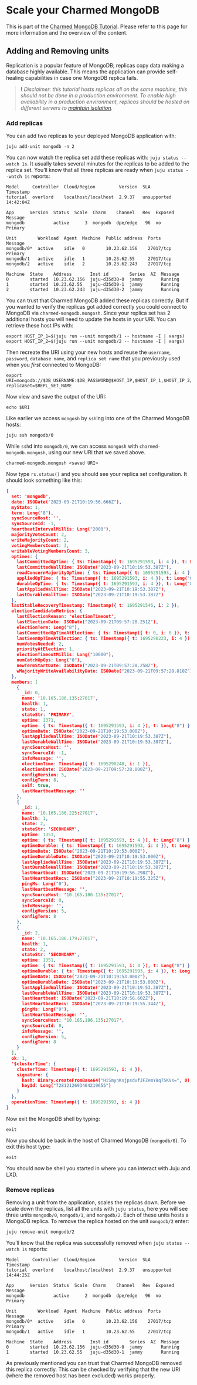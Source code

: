 # Scale your Charmed MongoDB

This is part of the [Charmed MongoDB Tutorial](/t/charmed-mongodb-tutorial/8061). Please refer to this page for more information and the overview of the content. 

## Adding and Removing units

Replication is a popular feature of MongoDB; replicas copy data making a database highly available. This means the application can provide self-healing capabilities in case one MongoDB replica fails. 

> **!** *Disclaimer: this tutorial hosts replicas all on the same machine, this should not be done in a production environment. To enable high availability in a production environment, replicas should be hosted on different servers to [maintain isolation](https://canonical.com/blog/database-high-availability).*


### Add replicas
You can add two replicas to your deployed MongoDB application with:
```shell
juju add-unit mongodb -n 2
```

You can now watch the replica set add these replicas with: `juju status --watch 1s`. It usually takes several minutes for the replicas to be added to the replica set. You’ll know that all three replicas are ready when `juju status --watch 1s` reports:
```
Model     Controller  Cloud/Region         Version  SLA          Timestamp
tutorial  overlord    localhost/localhost  2.9.37   unsupported  14:42:04Z

App      Version  Status  Scale  Charm    Channel   Rev  Exposed  Message
mongodb           active      3  mongodb  dpe/edge   96  no       Primary

Unit        Workload  Agent  Machine  Public address  Ports      Message
mongodb/0*  active    idle   0        10.23.62.156    27017/tcp  Primary
mongodb/1   active    idle   1        10.23.62.55     27017/tcp
mongodb/2   active    idle   2        10.23.62.243    27017/tcp

Machine  State    Address       Inst id        Series  AZ  Message
0        started  10.23.62.156  juju-d35d30-0  jammy       Running
1        started  10.23.62.55   juju-d35d30-1  jammy       Running
2        started  10.23.62.243  juju-d35d30-2  jammy       Running
```

You can trust that Charmed MongoDB added these replicas correctly. But if you wanted to verify the replicas got added correctly you could connect to MongoDB via `charmed-mongodb.mongosh`. Since your replica set has 2 additional hosts you will need to update the hosts in your URI. You can retrieve these host IPs with:
```shell
export HOST_IP_1=$(juju run --unit mongodb/1 -- hostname -I | xargs)
export HOST_IP_2=$(juju run --unit mongodb/2 -- hostname -I | xargs)
```

Then recreate the URI using your new hosts and reuse the `username`, `password`, `database name`, and `replica set name` that you previously used when you *first* connected to MongoDB:
```shell
export URI=mongodb://$DB_USERNAME:$DB_PASSWORD@$HOST_IP,$HOST_IP_1,$HOST_IP_2/$DB_NAME?replicaSet=$REPL_SET_NAME
```

Now view and save the output of the URI:
```shell
echo $URI
```

Like earlier we access `mongosh` by `ssh`ing into one of the Charmed MongoDB hosts:
```shell
juju ssh mongodb/0
```

While `ssh`d into `mongodb/0`, we can access `mongosh` with `charmed-mongodb.mongosh`, using our new URI that we saved above.
```shell
charmed-mongodb.mongosh <saved URI>
```

Now type `rs.status()` and you should see your replica set configuration. It should look something like this:
```json
{
  set: 'mongodb',
  date: ISODate("2023-09-21T10:19:56.666Z"),
  myState: 1,
  term: Long("8"),
  syncSourceHost: '',
  syncSourceId: -1,
  heartbeatIntervalMillis: Long("2000"),
  majorityVoteCount: 2,
  writeMajorityCount: 2,
  votingMembersCount: 3,
  writableVotingMembersCount: 3,
  optimes: {
    lastCommittedOpTime: { ts: Timestamp({ t: 1695291593, i: 4 }), t: Long("8") },
    lastCommittedWallTime: ISODate("2023-09-21T10:19:53.387Z"),
    readConcernMajorityOpTime: { ts: Timestamp({ t: 1695291593, i: 4 }), t: Long("8") },
    appliedOpTime: { ts: Timestamp({ t: 1695291593, i: 4 }), t: Long("8") },
    durableOpTime: { ts: Timestamp({ t: 1695291593, i: 4 }), t: Long("8") },
    lastAppliedWallTime: ISODate("2023-09-21T10:19:53.387Z"),
    lastDurableWallTime: ISODate("2023-09-21T10:19:53.387Z")
  },
  lastStableRecoveryTimestamp: Timestamp({ t: 1695291546, i: 2 }),
  electionCandidateMetrics: {
    lastElectionReason: 'electionTimeout',
    lastElectionDate: ISODate("2023-09-21T09:57:28.251Z"),
    electionTerm: Long("8"),
    lastCommittedOpTimeAtElection: { ts: Timestamp({ t: 0, i: 0 }), t: Long("-1") },
    lastSeenOpTimeAtElection: { ts: Timestamp({ t: 1695290223, i: 4 }), t: Long("7") },
    numVotesNeeded: 2,
    priorityAtElection: 1,
    electionTimeoutMillis: Long("10000"),
    numCatchUpOps: Long("0"),
    newTermStartDate: ISODate("2023-09-21T09:57:28.258Z"),
    wMajorityWriteAvailabilityDate: ISODate("2023-09-21T09:57:28.810Z")
  },
  members: [
    {
      _id: 0,
      name: '10.165.186.135:27017',
      health: 1,
      state: 1,
      stateStr: 'PRIMARY',
      uptime: 1371,
      optime: { ts: Timestamp({ t: 1695291593, i: 4 }), t: Long("8") },
      optimeDate: ISODate("2023-09-21T10:19:53.000Z"),
      lastAppliedWallTime: ISODate("2023-09-21T10:19:53.387Z"),
      lastDurableWallTime: ISODate("2023-09-21T10:19:53.387Z"),
      syncSourceHost: '',
      syncSourceId: -1,
      infoMessage: '',
      electionTime: Timestamp({ t: 1695290248, i: 1 }),
      electionDate: ISODate("2023-09-21T09:57:28.000Z"),
      configVersion: 5,
      configTerm: 8,
      self: true,
      lastHeartbeatMessage: ''
    },
    {
      _id: 1,
      name: '10.165.186.225:27017',
      health: 1,
      state: 2,
      stateStr: 'SECONDARY',
      uptime: 1351,
      optime: { ts: Timestamp({ t: 1695291593, i: 4 }), t: Long("8") },
      optimeDurable: { ts: Timestamp({ t: 1695291593, i: 4 }), t: Long("8") },
      optimeDate: ISODate("2023-09-21T10:19:53.000Z"),
      optimeDurableDate: ISODate("2023-09-21T10:19:53.000Z"),
      lastAppliedWallTime: ISODate("2023-09-21T10:19:53.387Z"),
      lastDurableWallTime: ISODate("2023-09-21T10:19:53.387Z"),
      lastHeartbeat: ISODate("2023-09-21T10:19:56.298Z"),
      lastHeartbeatRecv: ISODate("2023-09-21T10:19:55.325Z"),
      pingMs: Long("0"),
      lastHeartbeatMessage: '',
      syncSourceHost: '10.165.186.135:27017',
      syncSourceId: 0,
      infoMessage: '',
      configVersion: 5,
      configTerm: 8
    },
    {
      _id: 2,
      name: '10.165.186.179:27017',
      health: 1,
      state: 2,
      stateStr: 'SECONDARY',
      uptime: 1351,
      optime: { ts: Timestamp({ t: 1695291593, i: 4 }), t: Long("8") },
      optimeDurable: { ts: Timestamp({ t: 1695291593, i: 4 }), t: Long("8") },
      optimeDate: ISODate("2023-09-21T10:19:53.000Z"),
      optimeDurableDate: ISODate("2023-09-21T10:19:53.000Z"),
      lastAppliedWallTime: ISODate("2023-09-21T10:19:53.387Z"),
      lastDurableWallTime: ISODate("2023-09-21T10:19:53.387Z"),
      lastHeartbeat: ISODate("2023-09-21T10:19:56.602Z"),
      lastHeartbeatRecv: ISODate("2023-09-21T10:19:55.344Z"),
      pingMs: Long("0"),
      lastHeartbeatMessage: '',
      syncSourceHost: '10.165.186.135:27017',
      syncSourceId: 0,
      infoMessage: '',
      configVersion: 5,
      configTerm: 8
    }
  ],
  ok: 1,
  '$clusterTime': {
    clusterTime: Timestamp({ t: 1695291593, i: 4 }),
    signature: {
      hash: Binary.createFromBase64("HiSmynKsjpsdvfJFZemY8q75KVs=", 0),
      keyId: Long("7281212693464219655")
    }
  },
  operationTime: Timestamp({ t: 1695291593, i: 4 })
}
```

Now exit the MongoDB shell by typing:
```shell
exit
```
Now you should be back in the host of Charmed MongoDB (`mongodb/0`). To exit this host type:
```shell
exit
```
You should now be shell you started in where you can interact with Juju and LXD.

### Remove replicas
Removing a unit from the application, scales the replicas down. Before we scale down the replicas, list all the units with `juju status`, here you will see three units `mongodb/0`, `mongodb/1`, and `mongodb/2`. Each of these units hosts a MongoDB replica. To remove the replica hosted on the unit `mongodb/2` enter:
```shell
juju remove-unit mongodb/2
```

You’ll know that the replica was successfully removed when `juju status --watch 1s` reports:
```
Model     Controller  Cloud/Region         Version  SLA          Timestamp
tutorial  overlord    localhost/localhost  2.9.37   unsupported  14:44:25Z

App      Version  Status  Scale  Charm    Channel   Rev  Exposed  Message
mongodb           active      2  mongodb  dpe/edge   96  no       Primary

Unit        Workload  Agent  Machine  Public address  Ports      Message
mongodb/0*  active    idle   0        10.23.62.156    27017/tcp  Primary
mongodb/1   active    idle   1        10.23.62.55     27017/tcp

Machine  State    Address       Inst id        Series  AZ  Message
0        started  10.23.62.156  juju-d35d30-0  jammy       Running
1        started  10.23.62.55   juju-d35d30-1  jammy       Running

```

As previously mentioned you can trust that Charmed MongoDB removed this replica correctly. This can be checked by verifying that the new URI (where the removed host has been excluded) works properly.

